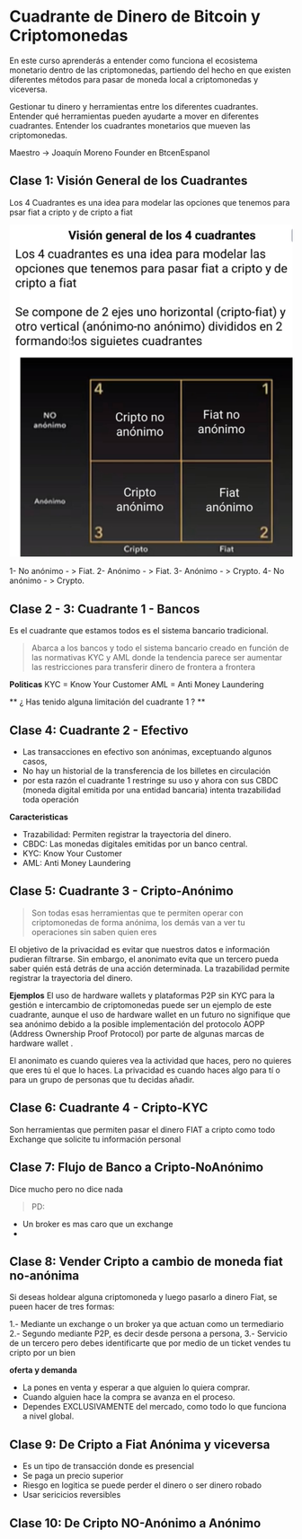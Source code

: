 # Cuadrante de Dinero de Bitcoin y Criptomonedas
En este curso aprenderás a entender como funciona el ecosistema monetario dentro de las criptomonedas, partiendo del hecho en que existen diferentes métodos para pasar de moneda local a criptomonedas y viceversa.

Gestionar tu dinero y herramientas entre los diferentes cuadrantes.
Entender qué herramientas pueden ayudarte a mover en diferentes cuadrantes.
Entender los cuadrantes monetarios que mueven las criptomonedas.

Maestro -> Joaquín Moreno Founder en BtcenEspanol

## Clase 1: Visión General de los Cuadrantes

Los 4 Cuadrantes es una idea para modelar las opciones que tenemos para psar fiat a cripto y de cripto a fiat 

![Cuadrante](./info/Clase_1.png)

1- No anónimo - > Fiat.
2- Anónimo - > Fiat.
3- Anónimo - > Crypto.
4- No anónimo - > Crypto.

## Clase 2 - 3: Cuadrante 1 - Bancos

Es el cuadrante que estamos todos es el sistema bancario tradicional. 
> Abarca a los bancos y todo el sistema bancario creado en función de las normativas KYC y AML donde la tendencia parece ser aumentar las restricciones para transferir dinero de frontera a frontera

**Politicas** 
KYC = Know Your Customer
AML = Anti Money Laundering

** ¿ Has tenido alguna limitación del cuadrante 1 ? **

## Clase 4: Cuadrante 2 - Efectivo

- Las transacciones en efectivo son anónimas, exceptuando algunos casos, 
- No hay un historial de la transferencia de los billetes en circulación 
- por esta razón el cuadrante 1 restringe su uso y ahora con sus CBDC (moneda digital emitida por una entidad bancaria) intenta trazabilidad toda operación

**Caracteristicas**

- Trazabilidad: Permiten registrar la trayectoria del dinero.
- CBDC: Las monedas digitales emitidas por un banco central.
- KYC: Know Your Customer
- AML: Anti Money Laundering


## Clase 5: Cuadrante 3 - Cripto-Anónimo

> Son todas esas herramientas que te permiten operar con criptomonedas de forma anónima, los demás van a ver tu operaciones sin saben quien eres

El objetivo de la privacidad es evitar que nuestros datos e información pudieran filtrarse. Sin embargo, el anonimato evita que un tercero pueda saber quién está detrás de una acción determinada.
La trazabilidad permite registrar la trayectoria del dinero.

**Ejemplos**
El uso de hardware wallets y plataformas P2P sin KYC para la gestión e intercambio de criptomonedas puede ser un ejemplo 
de este cuadrante, aunque el uso de hardware wallet en un futuro no signifique que sea anónimo debido a la posible 
implementación del protocolo AOPP (Address Ownership Proof Protocol) por parte de algunas marcas de hardware wallet .

El anonimato es cuando quieres vea la actividad que haces, pero no quieres que eres tú el que lo haces.
La privacidad es cuando haces algo para tí o para un grupo de personas que tu decidas añadir.


## Clase 6: Cuadrante 4 -  Cripto-KYC

Son herramientas que permiten pasar el dinero FIAT a cripto como todo Exchange que solicite tu información personal

## Clase 7: Flujo de Banco a Cripto-NoAnónimo

Dice mucho pero no dice nada 
> PD:
- Un broker es mas caro que un  exchange 
- 

## Clase 8: Vender Cripto a cambio de moneda fiat no-anónima

Si deseas holdear alguna criptomoneda y luego pasarlo a dinero Fiat, se pueen hacer de tres formas: 

1.- Mediante un exchange o un broker ya que actuan como un termediario
2.- Segundo mediante P2P, es decir desde persona a persona, 
3.- Servicio de un tercero pero debes identificarte que por medio de un ticket vendes tu cripto por un bien  

**oferta y demanda**
- La pones en venta y esperar a que alguien lo quiera comprar.
- Cuando alguien hace la compra se avanza en el proceso.
- Dependes EXCLUSIVAMENTE del mercado, como todo lo que funciona a nivel global.

## Clase 9: De Cripto a Fiat Anónima y viceversa

- Es un tipo de transacción donde es presencial 
- Se paga un precio superior 
- Riesgo en logitica se puede perder el dinero o ser dinero robado 
- Usar sericicios reversibles 

## Clase 10: De Cripto NO-Anónimo a Anónimo



